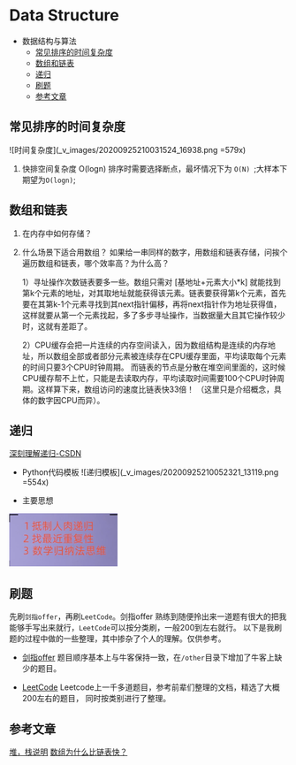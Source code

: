 # Data Structure
* 数据结构与算法
    * [常见排序的时间复杂度](#常见排序的时间复杂度)
    * [数组和链表](#数组和链表)
    * [递归](#递归)
    * [刷题](#刷题)
    * [参考文章](#参考文章)
## 常见排序的时间复杂度
![时间复杂度](_v_images/20200925210031524_16938.png =579x)

1. 快排空间复杂度 O(logn) 
    排序时需要选择断点，最坏情况下为 `O(N) `;大样本下期望为`O(logn)`;

## 数组和链表

1. 在内存中如何存储？
2. 什么场景下适合用数组？
如果给一串同样的数字，用数组和链表存储，问挨个遍历数组和链表，哪个效率高？为什么高？

    1）寻址操作次数链表要多一些。数组只需对 [基地址+元素大小*k] 就能找到第k个元素的地址，对其取地址就能获得该元素。链表要获得第k个元素，首先要在其第k-1个元素寻找到其next指针偏移，再将next指针作为地址获得值，这样就要从第一个元素找起，多了多步寻址操作，当数据量大且其它操作较少时，这就有差距了。

    2）CPU缓存会把一片连续的内存空间读入，因为数组结构是连续的内存地址，所以数组全部或者部分元素被连续存在CPU缓存里面，平均读取每个元素的时间只要3个CPU时钟周期。   而链表的节点是分散在堆空间里面的，这时候CPU缓存帮不上忙，只能是去读取内存，平均读取时间需要100个CPU时钟周期。这样算下来，数组访问的速度比链表快33倍！ （这里只是介绍概念，具体的数字因CPU而异）。

## 递归
[深刻理解递归-CSDN](https://blog.csdn.net/ZT7524/article/details/102761502)
- Python代码模板
![递归模板](_v_images/20200925210052321_13119.png =554x)

- 主要思想

![递归思想](_v_images/20200918213547476_8124.png)

## 刷题
先刷`剑指offer`，再刷`LeetCode`。剑指offer 熟练到随便拎出来一道题有很大的把我能够手写出来就行，`LeetCode`可以按分类刷，一般200到左右就行。
以下是我刷题的过程中做的一些整理，其中掺杂了个人的理解。仅供参考。
- [剑指offer](https://github.com/tzhou2018/swordToOffer)
    题目顺序基本上与牛客保持一致，在`/other`目录下增加了牛客上缺少的题目。

- [LeetCode](https://github.com/tzhou2018/LeetCode)
    Leetcode上一千多道题目，参考前辈们整理的文档，精选了大概200左右的题目， 同时按类别进行了整理。

## 参考文章
[堆，栈说明](https://www.cnblogs.com/kevinGaoblog/archive/2012/03/23/2413102.html)
[数组为什么比链表快？](https://blog.csdn.net/islandww/article/details/72511737)
